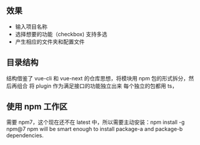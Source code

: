 ## 效果

- 输入项目名称
- 选择想要的功能（checkbox) 支持多选
- 产生相应的文件夹和配置文件

## 目录结构

结构借鉴了 vue-cli 和 vue-next 的仓库思想，将模块用 npm 包的形式拆分，然后再组合
将 plugin 作为满足接口的功能独立出来
每个独立的包都用 ts，

## 使用 npm 工作区

需要 npm7，这个现在还不在 latest 中，所以需要主动安装：npm install -g npm@7
npm will be smart enough to install package-a and package-b dependencies.
